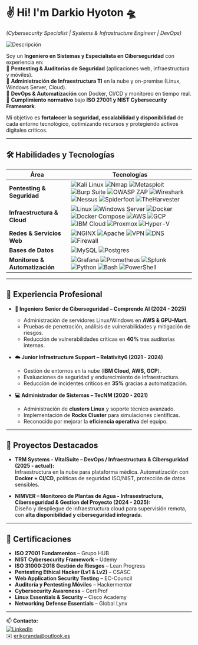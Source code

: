 # ✌️ Hi! I'm Darkio Hyoton 🛸  
*(Cybersecurity Specialist | Systems & Infrastructure Engineer | DevOps)*

![Descripción](https://media1.tenor.com/m/i7q56mxOB8UAAAAd/cinderella-gray-uma-musume.gif)

Soy un **Ingeniero en Sistemas y Especialista en Ciberseguridad** con experiencia en:  
🔹 **Pentesting & Auditorías de Seguridad** (aplicaciones web, infraestructura y móviles).  
🔹 **Administración de Infraestructura TI** en la nube y on-premise (Linux, Windows Server, Cloud).  
🔹 **DevOps & Automatización** con Docker, CI/CD y monitoreo en tiempo real.  
🔹 **Cumplimiento normativo** bajo **ISO 27001 y NIST Cybersecurity Framework**.  

Mi objetivo es **fortalecer la seguridad, escalabilidad y disponibilidad** de cada entorno tecnológico, optimizando recursos y protegiendo activos digitales críticos.  

---

<h2>🛠️ Habilidades y Tecnologías</h2>

<div align= "center">

| Área | Tecnologías |
| ----------- | --- |
| **Pentesting & Seguridad** | ![Kali Linux](https://img.shields.io/badge/Kali_Linux-557C94?style=for-the-badge&logo=kalilinux&logoColor=white) ![Nmap](https://img.shields.io/badge/Nmap-005571?style=for-the-badge&logo=nmap&logoColor=white) ![Metasploit](https://img.shields.io/badge/Metasploit-2e77bc?style=for-the-badge&logo=metasploit&logoColor=white) ![Burp Suite](https://img.shields.io/badge/Burp_Suite-FF6633?style=for-the-badge&logo=burp&logoColor=white) ![OWASP ZAP](https://img.shields.io/badge/ZAP_Proxy-3A3A3A?style=for-the-badge&logo=owasp&logoColor=white) ![Wireshark](https://img.shields.io/badge/Wireshark-1679A7?style=for-the-badge&logo=wireshark&logoColor=white) ![Nessus](https://img.shields.io/badge/Nessus-008C99?style=for-the-badge&logo=tenable&logoColor=white) ![Spiderfoot](https://img.shields.io/badge/Spiderfoot-FF6C37?style=for-the-badge&logoColor=white) ![TheHarvester](https://img.shields.io/badge/TheHarvester-2C2C2C?style=for-the-badge&logoColor=white) |
| **Infraestructura & Cloud** | ![Linux](https://img.shields.io/badge/Linux-FCC624?style=for-the-badge&logo=linux&logoColor=black) ![Windows Server](https://img.shields.io/badge/Windows_Server-0078D6?style=for-the-badge&logo=windows&logoColor=white) ![Docker](https://img.shields.io/badge/Docker-2496ED?style=for-the-badge&logo=docker&logoColor=white) ![Docker Compose](https://img.shields.io/badge/Docker_Compose-2496ED?style=for-the-badge&logo=docker&logoColor=white) ![AWS](https://img.shields.io/badge/AWS-FF9900?style=for-the-badge&logo=amazonaws&logoColor=white) ![GCP](https://img.shields.io/badge/GCP-4285F4?style=for-the-badge&logo=googlecloud&logoColor=white) ![IBM Cloud](https://img.shields.io/badge/IBM_Cloud-1261FE?style=for-the-badge&logo=ibmcloud&logoColor=white) ![Proxmox](https://img.shields.io/badge/Proxmox-E57000?style=for-the-badge&logo=proxmox&logoColor=white) ![Hyper-V](https://img.shields.io/badge/Hyper--V-0089D6?style=for-the-badge&logo=microsoft&logoColor=white) |
| **Redes & Servicios Web** | ![NGINX](https://img.shields.io/badge/NGINX-009639?style=for-the-badge&logo=nginx&logoColor=white) ![Apache](https://img.shields.io/badge/Apache-D22128?style=for-the-badge&logo=apache&logoColor=white) ![VPN](https://img.shields.io/badge/VPN-13294B?style=for-the-badge&logo=wireguard&logoColor=white) ![DNS](https://img.shields.io/badge/DNS-336791?style=for-the-badge&logo=internetexplorer&logoColor=white) ![Firewall](https://img.shields.io/badge/Firewall-EE1C25?style=for-the-badge&logoColor=white) |
| **Bases de Datos** | ![MySQL](https://img.shields.io/badge/mysql-4479A1.svg?style=for-the-badge&logo=mysql&logoColor=white) ![Postgres](https://img.shields.io/badge/postgres-%23316192.svg?style=for-the-badge&logo=postgresql&logoColor=white) |
| **Monitoreo & Automatización** | ![Grafana](https://img.shields.io/badge/Grafana-F46800?style=for-the-badge&logo=grafana&logoColor=white) ![Prometheus](https://img.shields.io/badge/Prometheus-E6522C?style=for-the-badge&logo=prometheus&logoColor=white) ![Splunk](https://img.shields.io/badge/Splunk-000000?style=for-the-badge&logo=splunk&logoColor=white) ![Python](https://img.shields.io/badge/python-3670A0?style=for-the-badge&logo=python&logoColor=ffdd54) ![Bash](https://img.shields.io/badge/bash-4EAA25?style=for-the-badge&logo=gnu-bash&logoColor=white) ![PowerShell](https://img.shields.io/badge/powershell-5391FE?style=for-the-badge&logo=powershell&logoColor=white) |

</div>

---

<h2>📂 Experiencia Profesional</h2>

* **🔐 Ingeniero Senior de Ciberseguridad – Comprende AI (2024 - 2025)**  
  - Administración de servidores Linux/Windows en **AWS & GPU-Mart**.  
  - Pruebas de penetración, análisis de vulnerabilidades y mitigación de riesgos.  
  - Reducción de vulnerabilidades críticas en **40%** tras auditorías internas.  

* **☁️ Junior Infrastructure Support – Relativity6 (2021 - 2024)**  
  - Gestión de entornos en la nube (**IBM Cloud, AWS, GCP**).  
  - Evaluaciones de seguridad y endurecimiento de infraestructura.  
  - Reducción de incidentes críticos en **35%** gracias a automatización.  

* **💻 Administrador de Sistemas – TecNM (2020 - 2021)**  
  - Administración de **clusters Linux** y soporte técnico avanzado.  
  - Implementación de **Rocks Cluster** para simulaciones científicas.  
  - Reconocido por mejorar la **eficiencia operativa** del equipo.  

---

<h2>🚀 Proyectos Destacados</h2>

* **TRM Systems - VitalSuite – DevOps / Infraestructura & Cibersguridad (2025 - actual):**   
  Infraestructura en la nube para plataforma médica. Automatización con **Docker + CI/CD**, políticas de seguridad ISO/NIST, protección de datos sensibles.  

* **NIMVER – Monitoreo de Plantas de Agua - Infrasestructura, Ciberseguridad & Gestion del Proyecto (2024 - 2025):**  
  Diseño y despliegue de infraestructura cloud para supervisión remota, con **alta disponibilidad y ciberseguridad integrada**.  

---

<h2>📜 Certificaciones</h2>

- **ISO 27001 Fundamentos** – Grupo HUB  
- **NIST Cybersecurity Framework** – Udemy  
- **ISO 31000:2018 Gestión de Riesgos** – Lean Progress  
- **Pentesting Ethical Hacker (Lv1 & Lv2)** – CSASC  
- **Web Application Security Testing** – EC-Council  
- **Auditoría y Pentesting Móviles** – Hackermentor  
- **Cybersecurity Awareness** – CertiProf  
- **Linux Essentials & Security** – Cisco Academy  
- **Networking Defense Essentials** – Global Lynx  

---

📫 **Contacto:**  
[![LinkedIn](https://img.shields.io/badge/LinkedIn-0A66C2?style=for-the-badge&logo=linkedin&logoColor=white)](https://www.linkedin.com/in/erikandresgranda)  
✉️ erikgranda@outlook.es

